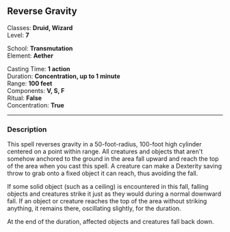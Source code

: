 ## Reverse Gravity

Classes: **Druid, Wizard**  
Level: **7**  

School: **Transmutation**  
Element: **Aether**  

Casting Time: **1 action**  
Duration: **Concentration, up to 1 minute**  
Range: **100 feet**  
Components: **V, S, F**  
Ritual: **False**  
Concentration: **True**  

------

### Description

This spell reverses gravity in a 50-foot-radius, 100-foot high cylinder centered on a point within range. All creatures and objects that aren't somehow anchored to the ground in the area fall upward and reach the top of the area when you cast this spell. A creature can make a Dexterity saving throw to grab onto a fixed object it can reach, thus avoiding the fall.

If some solid object (such as a ceiling) is encountered in this fall, falling objects and creatures strike it just as they would during a normal downward fall. If an object or creature reaches the top of the area without striking anything, it remains there, oscillating slightly, for the duration.

At the end of the duration, affected objects and creatures fall back down.